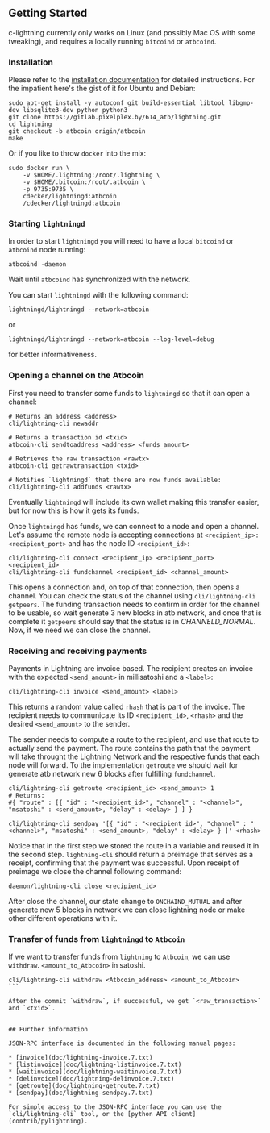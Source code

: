 ## Getting Started

c-lightning currently only works on Linux (and possibly Mac OS with some tweaking), and requires a locally running `bitcoind` or `atbcoind`.

### Installation

Please refer to the [installation documentation](doc/INSTALL.md) for detailed instructions.
For the impatient here's the gist of it for Ubuntu and Debian:

```
sudo apt-get install -y autoconf git build-essential libtool libgmp-dev libsqlite3-dev python python3
git clone https://gitlab.pixelplex.by/614_atb/lightning.git
cd lightning
git checkout -b atbcoin origin/atbcoin
make
```

Or if you like to throw `docker` into the mix:

```
sudo docker run \
	-v $HOME/.lightning:/root/.lightning \
	-v $HOME/.bitcoin:/root/.atbcoin \
	-p 9735:9735 \
	cdecker/lightningd:atbcoin
	/cdecker/lightningd:atbcoin
```
### Starting `lightningd`

In order to start `lightningd` you will need to have a local `bitcoind` or `atbcoind` node running:

```
atbcoind -daemon
```

Wait until `atbcoind` has synchronized with the network.

You can start `lightningd` with the following command:

```
lightningd/lightningd --network=atbcoin
```
or
```
lightningd/lightningd --network=atbcoin --log-level=debug
```
for better informativeness.

### Opening a channel on the Atbcoin

First you need to transfer some funds to `lightningd` so that it can open a channel:

```
# Returns an address <address>
cli/lightning-cli newaddr 

# Returns a transaction id <txid>
atbcoin-cli sendtoaddress <address> <funds_amount>

# Retrieves the raw transaction <rawtx>
atbcoin-cli getrawtransaction <txid>

# Notifies `lightningd` that there are now funds available:
cli/lightning-cli addfunds <rawtx>
```

Eventually `lightningd` will include its own wallet making this transfer easier, but for now this is how it gets its funds.

Once `lightningd` has funds, we can connect to a node and open a channel.
Let's assume the remote node is accepting connections at `<recipient_ip>:<recipient_port>` and has the node ID `<recipient_id>`:

```
cli/lightning-cli connect <recipient_ip> <recipient_port> <recipient_id>
cli/lightning-cli fundchannel <recipient_id> <channel_amount>
```

This opens a connection and, on top of that connection, then opens a channel.
You can check the status of the channel using `cli/lightning-cli getpeers`.
The funding transaction needs to confirm in order for the channel to be usable, so wait generate 3 new blocks in atb network, and once that is complete it `getpeers` should say that the status is in _CHANNELD_NORMAL_. Now, if we need we can close the channel.

### Receiving and receiving payments

Payments in Lightning are invoice based.
The recipient creates an invoice with the expected `<send_amount>` in millisatoshi and a `<label>`:

```
cli/lightning-cli invoice <send_amount> <label>
```

This returns a random value called `rhash` that is part of the invoice.
The recipient needs to communicate its ID `<recipient_id>`, `<rhash>` and the desired `<send_amount>` to the sender.

The sender needs to compute a route to the recipient, and use that route to actually send the payment.
The route contains the path that the payment will take throught the Lightning Network and the respective funds that each node will forward.
To the implementation `getroute` we should wait for generate atb network new 6 blocks after fulfilling `fundchannel`.

```
cli/lightning-cli getroute <recipient_id> <send_amount> 1
# Returns:
#{ "route" : [{ "id" : "<recipient_id>", "channel" : "<channel>", "msatoshi" : <send_amount>, "delay" : <delay> } ] }

cli/lightning-cli sendpay '[{ "id" : "<recipient_id>", "channel" : "<channel>", "msatoshi" : <send_amount>, "delay" : <delay> } ]' <rhash>
```

Notice that in the first step we stored the route in a variable and reused it in the second step.
`lightning-cli` should return a preimage that serves as a receipt, confirming that the payment was successful.
Upon receipt of preimage we close the channel following command:

```
daemon/lightning-cli close <recipient_id>
```

After close the channel, our state change to `ONCHAIND_MUTUAL` and after generate new 5 blocks in network we can close lightning node or make other different operations with it.

### Transfer of funds from `lightningd` to `Atbcoin`

If we want to transfer funds from `lightning` to `Atbcoin`, we can use `withdraw`. `<amount_to_Atbcoin>` in satoshi.

````
cli/lightning-cli withdraw <Atbcoin_address> <amount_to_Atbcoin>
```

After the commit `withdraw`, if successful, we get `<raw_transaction>` and `<txid>`.


## Further information

JSON-RPC interface is documented in the following manual pages:

* [invoice](doc/lightning-invoice.7.txt)
* [listinvoice](doc/lightning-listinvoice.7.txt)
* [waitinvoice](doc/lightning-waitinvoice.7.txt)
* [delinvoice](doc/lightning-delinvoice.7.txt)
* [getroute](doc/lightning-getroute.7.txt)
* [sendpay](doc/lightning-sendpay.7.txt)

For simple access to the JSON-RPC interface you can use the `cli/lightning-cli` tool, or the [python API client](contrib/pylightning).
